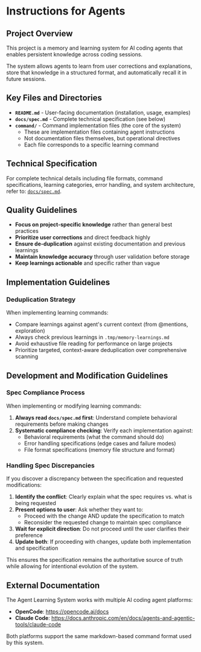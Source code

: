 # Instructions for Agents

## Project Overview

This project is a memory and learning system for AI coding agents that enables persistent knowledge across coding sessions.

The system allows agents to learn from user corrections and explanations, store that knowledge in a structured format, and automatically recall it in future sessions.

## Key Files and Directories

- **`README.md`** - User-facing documentation (installation, usage, examples)
- **`docs/spec.md`** - Complete technical specification (see below)
- **`command/`** - Command implementation files (the core of the system)
  - These are implementation files containing agent instructions
  - Not documentation files themselves, but operational directives
  - Each file corresponds to a specific learning command

## Technical Specification

For complete technical details including file formats, command specifications, learning categories, error handling, and system architecture, refer to: [`docs/spec.md`](docs/spec.md).

## Quality Guidelines

- **Focus on project-specific knowledge** rather than general best practices
- **Prioritize user corrections** and direct feedback highly
- **Ensure de-duplication** against existing documentation and previous learnings
- **Maintain knowledge accuracy** through user validation before storage
- **Keep learnings actionable** and specific rather than vague

## Implementation Guidelines

### Deduplication Strategy

When implementing learning commands:

- Compare learnings against agent's current context (from @mentions, exploration)
- Always check previous learnings in `.tmp/memory-learnings.md`
- Avoid exhaustive file reading for performance on large projects
- Prioritize targeted, context-aware deduplication over comprehensive scanning

## Development and Modification Guidelines

### Spec Compliance Process

When implementing or modifying learning commands:

1. **Always read `docs/spec.md` first**: Understand complete behavioral requirements before making changes
2. **Systematic compliance checking**: Verify each implementation against:
   - Behavioral requirements (what the command should do)
   - Error handling specifications (edge cases and failure modes)
   - File format specifications (memory file structure and format)

### Handling Spec Discrepancies

If you discover a discrepancy between the specification and requested modifications:

1. **Identify the conflict**: Clearly explain what the spec requires vs. what is being requested
2. **Present options to user**: Ask whether they want to:
   - Proceed with the change AND update the specification to match
   - Reconsider the requested change to maintain spec compliance
3. **Wait for explicit direction**: Do not proceed until the user clarifies their preference
4. **Update both**: If proceeding with changes, update both implementation and specification

This ensures the specification remains the authoritative source of truth while allowing for intentional evolution of the system.

## External Documentation

The Agent Learning System works with multiple AI coding agent platforms:

- **OpenCode**: <https://opencode.ai/docs>
- **Claude Code**: <https://docs.anthropic.com/en/docs/agents-and-agentic-tools/claude-code>

Both platforms support the same markdown-based command format used by this system.
